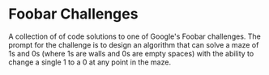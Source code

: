 # Foobar Challenges
A collection of of code solutions to one of Google's Foobar challenges. The prompt for the challenge is to design an algorithm that can solve a maze of 1s and 0s (where 1s are walls and 0s are empty spaces) with the ability to change a single 1 to a 0 at any point in the maze.  
